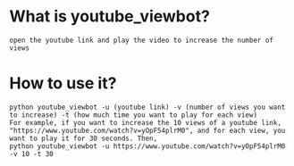 # What is youtube_viewbot?
    open the youtube link and play the video to increase the number of views
    
# How to use it?
    python youtube_viewbot -u (youtube link) -v (number of views you want to increase) -t (how much time you want to play for each view)
    For example, if you want to increase the 10 views of a youtube link, "https://www.youtube.com/watch?v=yOpF54plrM0", and for each view, you want to play it for 30 seconds. Then,
    python youtube_viewbot -u https://www.youtube.com/watch?v=yOpF54plrM0 -v 10 -t 30
